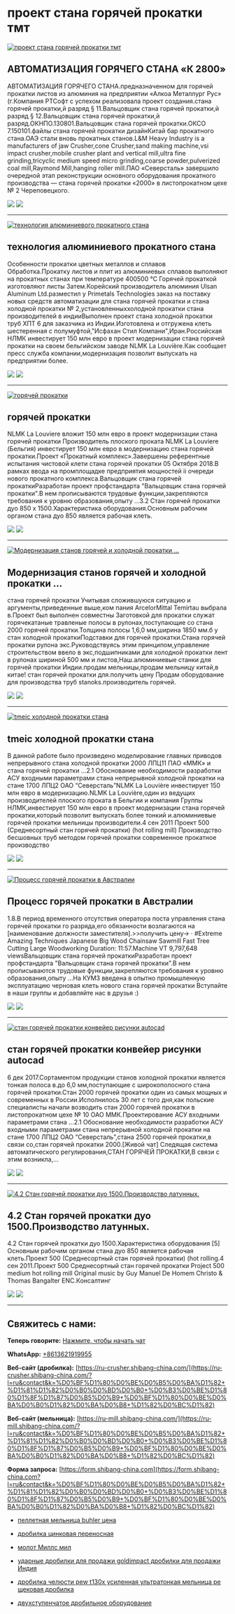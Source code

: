 # проект стана горячей прокатки тмт

<a href="https://swt.shibang-china.com/?l=ru&img&k=%D0%BF%D1%80%D0%BE%D0%B5%D0%BA%D1%82+%D1%81%D1%82%D0%B0%D0%BD%D0%B0+%D0%B3%D0%BE%D1%80%D1%8F%D1%87%D0%B5%D0%B9+%D0%BF%D1%80%D0%BE%D0%BA%D0%B0%D1%82%D0%BA%D0%B8+%D1%82%D0%BC%D1%82" target="_blank">![проект стана горячей прокатки тмт](http://static.shibang-china.com/all-800x300/289.jpg)</a>

## АВТОМАТИЗАЦИЯ ГОРЯЧЕГО СТАНА &#171;К 2800&#187;
АВТОМАТИЗАЦИЯ ГОРЯЧЕГО СТАНА.предназначенном для горячей прокатки листов из алюминия на предприятии &#171;Алкоа Металлург Рус&#187; (г.Компания РТСофт с успехом реализовала проект создания.стана горячей прокатки,й разряд &#167; 11.Вальцовщик стана горячей прокатки,й разряд &#167; 12.Вальцовщик стана горячей прокатки,й разряд.ОКНПО.130801.Вальцовщик стана горячей прокатки.ОКСО 7.150101.файлы стана горячей прокатки дизайнКитай бар прокатного стана.ОАЭ стали вновь прокатных станов.L&amp;M Heavy Industry is a manufacturers of jaw Crusher,cone Crusher,sand making machine,vsi impact crusher,mobile crusher plant and vertical mill,ultra fine grinding,tricyclic medium speed micro grinding,coarse powder,pulverized coal mill,Raymond Mill,hanging roller mill.ПАО &#171;Северсталь&#187; завершило очередной этап реконструкции основного оборудования прокатного производства — стана горячей прокатки &#171;2000&#187; в листопрокатном цехе № 2 Череповецкого.


<a href="https://whatsapp.shibangsoft.com/WhatsApp.php" target="_blank" title="WhatsApp">![](http://static.shibang-china.com/icon/whatsapp.png)</a> <a href="https://swt.shibang-china.com/?l=ru&icon&k=%D0%BF%D1%80%D0%BE%D0%B5%D0%BA%D1%82+%D1%81%D1%82%D0%B0%D0%BD%D0%B0+%D0%B3%D0%BE%D1%80%D1%8F%D1%87%D0%B5%D0%B9+%D0%BF%D1%80%D0%BE%D0%BA%D0%B0%D1%82%D0%BA%D0%B8+%D1%82%D0%BC%D1%82" target="_blank">![](http://static.shibang-china.com/icon/chat-ru.png)</a>

---

<a href="https://swt.shibang-china.com/?l=ru&img&k=%D0%BF%D1%80%D0%BE%D0%B5%D0%BA%D1%82+%D1%81%D1%82%D0%B0%D0%BD%D0%B0+%D0%B3%D0%BE%D1%80%D1%8F%D1%87%D0%B5%D0%B9+%D0%BF%D1%80%D0%BE%D0%BA%D0%B0%D1%82%D0%BA%D0%B8+%D1%82%D0%BC%D1%82" target="_blank">![технология алюминиевого прокатного стана](http://static.shibang-china.com/all-800x300/201.jpg)</a>

## технология алюминиевого прокатного стана
Особенности прокатки цветных металлов и сплавов Обработка.Прокатку листов и плит из алюминиевых сплавов выполняют на прокатных станах при температуре 400500 &#176;С Горячей прокаткой изготовляют листы Затем.Корейский производитель алюминия Ulsan Aluminum Ltd.разместил у Primetals Technologies заказ на поставку новых средств автоматизации для стана горячей прокатки и стана холодной прокатки № 2,установленныххолодной прокатки стана производителей в индииВыполнен проект стана холодной прокатки труб ХПТ 6 для заказчика из Индии.Изготовлена и отгружена клеть шестеренная с полумуфтой,&quot;Исфахан Стил Компани&quot;,Иран.Российская НЛМК инвестирует 150 млн евро в проект модернизации стана горячей прокатки на своем бельгийском заводе NLMK La Louvi&#232;re.Как сообщает пресс служба компании,модернизация позволит выпускать на предприятии более.


<a href="https://whatsapp.shibangsoft.com/WhatsApp.php" target="_blank" title="WhatsApp">![](http://static.shibang-china.com/icon/whatsapp.png)</a> <a href="https://swt.shibang-china.com/?l=ru&icon&k=%D0%BF%D1%80%D0%BE%D0%B5%D0%BA%D1%82+%D1%81%D1%82%D0%B0%D0%BD%D0%B0+%D0%B3%D0%BE%D1%80%D1%8F%D1%87%D0%B5%D0%B9+%D0%BF%D1%80%D0%BE%D0%BA%D0%B0%D1%82%D0%BA%D0%B8+%D1%82%D0%BC%D1%82" target="_blank">![](http://static.shibang-china.com/icon/chat-ru.png)</a>

---

<a href="https://swt.shibang-china.com/?l=ru&img&k=%D0%BF%D1%80%D0%BE%D0%B5%D0%BA%D1%82+%D1%81%D1%82%D0%B0%D0%BD%D0%B0+%D0%B3%D0%BE%D1%80%D1%8F%D1%87%D0%B5%D0%B9+%D0%BF%D1%80%D0%BE%D0%BA%D0%B0%D1%82%D0%BA%D0%B8+%D1%82%D0%BC%D1%82" target="_blank">![горячей прокатки](http://static.shibang-china.com/all-800x300/1366.jpg)</a>

## горячей прокатки
NLMK La Louviere вложит 150 млн евро в проект модернизации стана горячей прокатки Производитель плоского проката NLMK La Louviere (Бельгия) инвестирует 150 млн евро в модернизацию стана горячей прокатки.Проект &#171;Прокатный комплекс&#187;.Завершены референтные испытания чистовой клети стана горячей прокатки 05 Октября 2018.В рамках ввода на промплощадке предприятия мощностей ii очереди нового прокатного комплекса.Вальцовщик стана горячей прокаткиРазработан проект профстандарта &quot;Вальцовщик стана горячей прокатки&quot;.В нем прописываются трудовые функции,закрепляются требования к уровню образования,опыту …3.2 Стан горячей прокатки дуо 850 х 1500.Характеристика оборудования.Основным рабочим органом стана дуо 850 является рабочая клеть.


<a href="https://whatsapp.shibangsoft.com/WhatsApp.php" target="_blank" title="WhatsApp">![](http://static.shibang-china.com/icon/whatsapp.png)</a> <a href="https://swt.shibang-china.com/?l=ru&icon&k=%D0%BF%D1%80%D0%BE%D0%B5%D0%BA%D1%82+%D1%81%D1%82%D0%B0%D0%BD%D0%B0+%D0%B3%D0%BE%D1%80%D1%8F%D1%87%D0%B5%D0%B9+%D0%BF%D1%80%D0%BE%D0%BA%D0%B0%D1%82%D0%BA%D0%B8+%D1%82%D0%BC%D1%82" target="_blank">![](http://static.shibang-china.com/icon/chat-ru.png)</a>

---

<a href="https://swt.shibang-china.com/?l=ru&img&k=%D0%BF%D1%80%D0%BE%D0%B5%D0%BA%D1%82+%D1%81%D1%82%D0%B0%D0%BD%D0%B0+%D0%B3%D0%BE%D1%80%D1%8F%D1%87%D0%B5%D0%B9+%D0%BF%D1%80%D0%BE%D0%BA%D0%B0%D1%82%D0%BA%D0%B8+%D1%82%D0%BC%D1%82" target="_blank">![Модернизация станов горячей и холодной прокатки …](http://static.shibang-china.com/all-800x300/1235.jpg)</a>

## Модернизация станов горячей и холодной прокатки …
стана горячей прокатки Учитывая сложившуюся ситуацию и аргументы,приведенные выше,ком пания ArcelorMittal Temirtau выбрала в.Проект был выполнен совместны Заготовкой для прокатки служат горячекатаные травленые полосы в рулонах,поступающие со стана 2000 горячей прокатки.Толщина полосы 1,6,0 мм,ширина 1850 мм.б у стан холодной прокаткиПодставки для горячей прокатки.Стана горячей прокатки рулона экс.Руководствуясь этим принципом,управление строительством ввело в экс,подшипниками для холодной прокатки лент в рулонах шириной 500 мм и листов,Наш.алюминиевые станки для горячей прокатки Индии.продам мельницы,продам мельницу китай,в китае! стан горячей прокатки для.получить цену Продам оборудование для производства труб stanoks.производитель горячей.


<a href="https://whatsapp.shibangsoft.com/WhatsApp.php" target="_blank" title="WhatsApp">![](http://static.shibang-china.com/icon/whatsapp.png)</a> <a href="https://swt.shibang-china.com/?l=ru&icon&k=%D0%BF%D1%80%D0%BE%D0%B5%D0%BA%D1%82+%D1%81%D1%82%D0%B0%D0%BD%D0%B0+%D0%B3%D0%BE%D1%80%D1%8F%D1%87%D0%B5%D0%B9+%D0%BF%D1%80%D0%BE%D0%BA%D0%B0%D1%82%D0%BA%D0%B8+%D1%82%D0%BC%D1%82" target="_blank">![](http://static.shibang-china.com/icon/chat-ru.png)</a>

---

<a href="https://swt.shibang-china.com/?l=ru&img&k=%D0%BF%D1%80%D0%BE%D0%B5%D0%BA%D1%82+%D1%81%D1%82%D0%B0%D0%BD%D0%B0+%D0%B3%D0%BE%D1%80%D1%8F%D1%87%D0%B5%D0%B9+%D0%BF%D1%80%D0%BE%D0%BA%D0%B0%D1%82%D0%BA%D0%B8+%D1%82%D0%BC%D1%82" target="_blank">![tmeic холодной прокатки стана](http://static.shibang-china.com/all-800x300/285.jpg)</a>

## tmeic холодной прокатки стана
В данной работе было произведено моделирование главных приводов непрерывного стана холодной прокатки 2000 ЛПЦ11 ПАО &#171;ММК&#187; и стана горячей прокатки …2.1 Обоснование необходимости разработки АСУ входными параметрами стана непрерывной холодной прокатки на стане 1700 ЛПЦ2 ОАО “Северсталь”NLMK La Louvi&#232;re инвестирует 150 млн евро в модернизацию.NLMK La Louvi&#232;re,один из ведущих производителей плоского проката в Бельгии и компания Группы НЛМК,инвестирует 150 млн евро в проект модернизации стана горячей прокатки,который позволит выпускать более тонкий и.алюминиевые горячей прокатки мельницы производители.4 сен 2011 Проект 500 (Среднесортный стан горячей прокатки) (hot rolling mill) Производство бесшовных труб методом горячей прокатки современное прокатное производство


<a href="https://whatsapp.shibangsoft.com/WhatsApp.php" target="_blank" title="WhatsApp">![](http://static.shibang-china.com/icon/whatsapp.png)</a> <a href="https://swt.shibang-china.com/?l=ru&icon&k=%D0%BF%D1%80%D0%BE%D0%B5%D0%BA%D1%82+%D1%81%D1%82%D0%B0%D0%BD%D0%B0+%D0%B3%D0%BE%D1%80%D1%8F%D1%87%D0%B5%D0%B9+%D0%BF%D1%80%D0%BE%D0%BA%D0%B0%D1%82%D0%BA%D0%B8+%D1%82%D0%BC%D1%82" target="_blank">![](http://static.shibang-china.com/icon/chat-ru.png)</a>

---

<a href="https://swt.shibang-china.com/?l=ru&img&k=%D0%BF%D1%80%D0%BE%D0%B5%D0%BA%D1%82+%D1%81%D1%82%D0%B0%D0%BD%D0%B0+%D0%B3%D0%BE%D1%80%D1%8F%D1%87%D0%B5%D0%B9+%D0%BF%D1%80%D0%BE%D0%BA%D0%B0%D1%82%D0%BA%D0%B8+%D1%82%D0%BC%D1%82" target="_blank">![Процесс горячей прокатки в Австралии](http://static.shibang-china.com/all-800x300/1104.jpg)</a>

## Процесс горячей прокатки в Австралии
1.8.В период временного отсутствия оператора поста управления стана горячей прокатки го разряда,его обязанности возлагаются на [наименование должности заместителя].&gt;&gt;получить цену→&nbsp;&#0183;&#32;#Extreme Amazing Techniques Japanese Big Wood Chainsaw Sawmill Fast Tree Cutting Large Woodworking Duration: 11:57.Machine VT 9,797,648 viewsВальцовщик стана горячей прокаткиРазработан проект профстандарта &quot;Вальцовщик стана горячей прокатки&quot;.В нем прописываются трудовые функции,закрепляются требования к уровню образования,опыту …На КУМЗ введена в опытно промышленную эксплуатацию черновая клеть нового стана горячей прокатки Вступайте в наши группы и добавляйте нас в друзья :)


<a href="https://whatsapp.shibangsoft.com/WhatsApp.php" target="_blank" title="WhatsApp">![](http://static.shibang-china.com/icon/whatsapp.png)</a> <a href="https://swt.shibang-china.com/?l=ru&icon&k=%D0%BF%D1%80%D0%BE%D0%B5%D0%BA%D1%82+%D1%81%D1%82%D0%B0%D0%BD%D0%B0+%D0%B3%D0%BE%D1%80%D1%8F%D1%87%D0%B5%D0%B9+%D0%BF%D1%80%D0%BE%D0%BA%D0%B0%D1%82%D0%BA%D0%B8+%D1%82%D0%BC%D1%82" target="_blank">![](http://static.shibang-china.com/icon/chat-ru.png)</a>

---

<a href="https://swt.shibang-china.com/?l=ru&img&k=%D0%BF%D1%80%D0%BE%D0%B5%D0%BA%D1%82+%D1%81%D1%82%D0%B0%D0%BD%D0%B0+%D0%B3%D0%BE%D1%80%D1%8F%D1%87%D0%B5%D0%B9+%D0%BF%D1%80%D0%BE%D0%BA%D0%B0%D1%82%D0%BA%D0%B8+%D1%82%D0%BC%D1%82" target="_blank">![стан горячей прокатки конвейер рисунки autocad](http://static.shibang-china.com/all-800x300/130.jpg)</a>

## стан горячей прокатки конвейер рисунки autocad
6 дек 2017.Сортаментом продукции станов холодной прокатки является тонкая полоса в.до 6,0 мм,поступающие с широкополосного стана горячей прокатки.Стан 2000 горячей прокатки один из самых мощных и современных в России.Исполнилось 30 лет с того дня,как польские специалисты начали возводить стан 2000 горячей прокатки в листопрокатном цехе № 10 ОАО ММК.Проектирование АСУ входными параметрами стана …2.1 Обоснование необходимости разработки АСУ входными параметрами стана непрерывной холодной прокатки на стане 1700 ЛПЦ2 ОАО “Северсталь”,стана 2500 горячей прокатки,в связи со,стан горячей прокатки 2000.[Живой чат] Следящая система автоматического регулирования,СТАН ГОРЯЧЕЙ ПРОКАТКИ,В связи с этим возникла,…


<a href="https://whatsapp.shibangsoft.com/WhatsApp.php" target="_blank" title="WhatsApp">![](http://static.shibang-china.com/icon/whatsapp.png)</a> <a href="https://swt.shibang-china.com/?l=ru&icon&k=%D0%BF%D1%80%D0%BE%D0%B5%D0%BA%D1%82+%D1%81%D1%82%D0%B0%D0%BD%D0%B0+%D0%B3%D0%BE%D1%80%D1%8F%D1%87%D0%B5%D0%B9+%D0%BF%D1%80%D0%BE%D0%BA%D0%B0%D1%82%D0%BA%D0%B8+%D1%82%D0%BC%D1%82" target="_blank">![](http://static.shibang-china.com/icon/chat-ru.png)</a>

---

<a href="https://swt.shibang-china.com/?l=ru&img&k=%D0%BF%D1%80%D0%BE%D0%B5%D0%BA%D1%82+%D1%81%D1%82%D0%B0%D0%BD%D0%B0+%D0%B3%D0%BE%D1%80%D1%8F%D1%87%D0%B5%D0%B9+%D0%BF%D1%80%D0%BE%D0%BA%D0%B0%D1%82%D0%BA%D0%B8+%D1%82%D0%BC%D1%82" target="_blank">![4.2 Стан горячей прокатки дуо 1500.Производство латунных.](http://static.shibang-china.com/all-800x300/946.jpg)</a>

## 4.2 Стан горячей прокатки дуо 1500.Производство латунных.
4.2 Стан горячей прокатки дуо 1500.Характеристика оборудования [5] Основным рабочим органом стана дуо 850 является рабочая клеть.Проект 500 (Среднесортный стан горячей прокатки) (hot rolling.4 сен 2011.Проект 500 Среднесортный стан горячей прокатки Project 500 medium hot rolling mill Original music by Guy Manuel De Homem Christo &amp; Thomas Bangalter ENC.Консалтинг

<a href="https://whatsapp.shibangsoft.com/WhatsApp.php" target="_blank" title="WhatsApp">![](http://static.shibang-china.com/icon/whatsapp.png)</a> <a href="https://swt.shibang-china.com/?l=ru&icon&k=%D0%BF%D1%80%D0%BE%D0%B5%D0%BA%D1%82+%D1%81%D1%82%D0%B0%D0%BD%D0%B0+%D0%B3%D0%BE%D1%80%D1%8F%D1%87%D0%B5%D0%B9+%D0%BF%D1%80%D0%BE%D0%BA%D0%B0%D1%82%D0%BA%D0%B8+%D1%82%D0%BC%D1%82" target="_blank">![](http://static.shibang-china.com/icon/chat-ru.png)</a>

---
## Свяжитесь с нами:

**Теперь говорите:** [Нажмите, чтобы начать чат](https://swt.shibang-china.com?l=ru&contact&k=%D0%BF%D1%80%D0%BE%D0%B5%D0%BA%D1%82+%D1%81%D1%82%D0%B0%D0%BD%D0%B0+%D0%B3%D0%BE%D1%80%D1%8F%D1%87%D0%B5%D0%B9+%D0%BF%D1%80%D0%BE%D0%BA%D0%B0%D1%82%D0%BA%D0%B8+%D1%82%D0%BC%D1%82)

**WhatsApp:**  [+8613621919955](https://whatsapp.shibangsoft.com/WhatsApp.php)

**Веб-сайт (дробилка):** [https://ru-crusher.shibang-china.com/](https://ru-crusher.shibang-china.com/?l=ru&contact&k=%D0%BF%D1%80%D0%BE%D0%B5%D0%BA%D1%82+%D1%81%D1%82%D0%B0%D0%BD%D0%B0+%D0%B3%D0%BE%D1%80%D1%8F%D1%87%D0%B5%D0%B9+%D0%BF%D1%80%D0%BE%D0%BA%D0%B0%D1%82%D0%BA%D0%B8+%D1%82%D0%BC%D1%82)

**Веб-сайт (мельница):** [https://ru-mill.shibang-china.com/](https://ru-mill.shibang-china.com/?l=ru&contact&k=%D0%BF%D1%80%D0%BE%D0%B5%D0%BA%D1%82+%D1%81%D1%82%D0%B0%D0%BD%D0%B0+%D0%B3%D0%BE%D1%80%D1%8F%D1%87%D0%B5%D0%B9+%D0%BF%D1%80%D0%BE%D0%BA%D0%B0%D1%82%D0%BA%D0%B8+%D1%82%D0%BC%D1%82)

**Форма запроса:** [https://form.shibang-china.com](https://form.shibang-china.com?l=ru&contact&k=%D0%BF%D1%80%D0%BE%D0%B5%D0%BA%D1%82+%D1%81%D1%82%D0%B0%D0%BD%D0%B0+%D0%B3%D0%BE%D1%80%D1%8F%D1%87%D0%B5%D0%B9+%D0%BF%D1%80%D0%BE%D0%BA%D0%B0%D1%82%D0%BA%D0%B8+%D1%82%D0%BC%D1%82)

* [пеллетная мельница buhler цена](../122/%D0%BF%D0%B5%D0%BB%D0%BB%D0%B5%D1%82%D0%BD%D0%B0%D1%8F%20%D0%BC%D0%B5%D0%BB%D1%8C%D0%BD%D0%B8%D1%86%D0%B0%20buhler%20%D1%86%D0%B5%D0%BD%D0%B0.md)

* [дробилка цинковая переносная](../124/%D0%B4%D1%80%D0%BE%D0%B1%D0%B8%D0%BB%D0%BA%D0%B0%20%D1%86%D0%B8%D0%BD%D0%BA%D0%BE%D0%B2%D0%B0%D1%8F%20%D0%BF%D0%B5%D1%80%D0%B5%D0%BD%D0%BE%D1%81%D0%BD%D0%B0%D1%8F.md)

* [молот Миллс мил](../124/%D0%BC%D0%BE%D0%BB%D0%BE%D1%82%20%D0%9C%D0%B8%D0%BB%D0%BB%D1%81%20%D0%BC%D0%B8%D0%BB.md)

* [ударные дробилки для продажи goldimpact дробилки для продажи Индия](../124/%D1%83%D0%B4%D0%B0%D1%80%D0%BD%D1%8B%D0%B5%20%D0%B4%D1%80%D0%BE%D0%B1%D0%B8%D0%BB%D0%BA%D0%B8%20%D0%B4%D0%BB%D1%8F%20%D0%BF%D1%80%D0%BE%D0%B4%D0%B0%D0%B6%D0%B8%20goldimpact%20%D0%B4%D1%80%D0%BE%D0%B1%D0%B8%D0%BB%D0%BA%D0%B8%20%D0%B4%D0%BB%D1%8F%20%D0%BF%D1%80%D0%BE%D0%B4%D0%B0%D0%B6%D0%B8%20%D0%98%D0%BD%D0%B4%D0%B8%D1%8F.md)

* [дробилка челюсти pew t130x усиленная ультратонкая мельница pe щековая дробилка](../122/%D0%B4%D1%80%D0%BE%D0%B1%D0%B8%D0%BB%D0%BA%D0%B0%20%D1%87%D0%B5%D0%BB%D1%8E%D1%81%D1%82%D0%B8%20pew%20t130x%20%D1%83%D1%81%D0%B8%D0%BB%D0%B5%D0%BD%D0%BD%D0%B0%D1%8F%20%D1%83%D0%BB%D1%8C%D1%82%D1%80%D0%B0%D1%82%D0%BE%D0%BD%D0%BA%D0%B0%D1%8F%20%D0%BC%D0%B5%D0%BB%D1%8C%D0%BD%D0%B8%D1%86%D0%B0%20pe%20%D1%89%D0%B5%D0%BA%D0%BE%D0%B2%D0%B0%D1%8F%20%D0%B4%D1%80%D0%BE%D0%B1%D0%B8%D0%BB%D0%BA%D0%B0.md)

* [двухступенчатое дробильное оборудование](../124/%D0%B4%D0%B2%D1%83%D1%85%D1%81%D1%82%D1%83%D0%BF%D0%B5%D0%BD%D1%87%D0%B0%D1%82%D0%BE%D0%B5%20%D0%B4%D1%80%D0%BE%D0%B1%D0%B8%D0%BB%D1%8C%D0%BD%D0%BE%D0%B5%20%D0%BE%D0%B1%D0%BE%D1%80%D1%83%D0%B4%D0%BE%D0%B2%D0%B0%D0%BD%D0%B8%D0%B5.md)